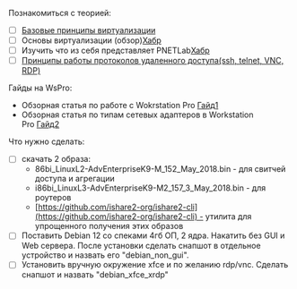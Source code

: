 Познакомиться с теорией:
- [ ] [Базовые принципы виртуализации](https://zvlb.github.io/blog/virtualization/)
- [ ] Основы виртуализации (обзор)[Хабр](https://habr.com/ru/articles/657677/)
- [ ] Изучить что из себя представляет PNETLab[Хабр](https://habr.com/ru/articles/916662/)
- [ ] [Принципы работы протоколов удаленного доступа(ssh, telnet, VNC, RDP)](https://tsplus.net/ru/advanced-security/blog/which-protocol-adds-security-to-remote-connections/)

Гайды на WsPro:
- Обзорная статья по работе с Wokrstation Pro [Гайд1](https://remontka.pro/vmware-workstation/)
- Обзорная статья по типам сетевых адаптеров в Workstation Pro [Гайд2](https://serverspace.ru/support/help/vmware-workstation-nastrojka-seti/?utm_source=google.com&utm_medium=organic&utm_campaign=google.com&utm_referrer=google.com)

Что нужно сделать: 
- [ ] скачать 2 образа:
	- 86bi_LinuxL2-AdvEnterpriseK9-M_152_May_2018.bin - для свитчей доступа и агрегации
	- i86bi_LinuxL3-AdvEnterpriseK9-M2_157_3_May_2018.bin - для роутеров
	- [https://github.com/ishare2-org/ishare2-cli](https://github.com/ishare2-org/ishare2-cli) - утилита для упрощенного получения этих образов
- [ ] Поставить Debian 12 со спеками 4гб ОП, 2 ядра. Накатить без GUI и Web сервера. После установки сделать снапшот в отдельное устройство и назвать его "debian_non_gui".
- [ ] Установить вручную окружение xfce и по желанию rdp/vnc. Сделать снапшот и назвать "debian_xfce_xrdp"
